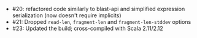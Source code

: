 * #20: refactored code similarly to blast-api and simplified expression serialization (now doesn't require implicits)
* #21: Dropped `read-len`, `fragment-len` and `fragment-len-stddev` options
* #23: Updated the build; cross-compiled with Scala 2.11/2.12
